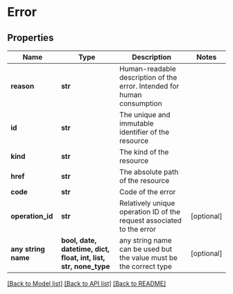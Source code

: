 # Error


## Properties
Name | Type | Description | Notes
------------ | ------------- | ------------- | -------------
**reason** | **str** | Human-readable description of the error. Intended for human consumption | 
**id** | **str** | The unique and immutable identifier of the resource | 
**kind** | **str** | The kind of the resource | 
**href** | **str** | The absolute path of the resource | 
**code** | **str** | Code of the error | 
**operation_id** | **str** | Relatively unique operation ID of the request associated to the error | [optional] 
**any string name** | **bool, date, datetime, dict, float, int, list, str, none_type** | any string name can be used but the value must be the correct type | [optional]

[[Back to Model list]](../README.md#documentation-for-models) [[Back to API list]](../README.md#documentation-for-api-endpoints) [[Back to README]](../README.md)


